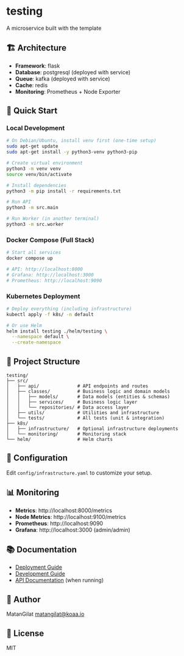 # testing

A microservice built with the template

## 🏗️ Architecture

- **Framework**: flask
- **Database**: postgresql (deployed with service)
- **Queue**: kafka (deployed with service)
- **Cache**: redis
- **Monitoring**: Prometheus + Node Exporter

## 🚀 Quick Start

### Local Development

```bash
# On Debian/Ubuntu, install venv first (one-time setup)
sudo apt-get update
sudo apt-get install -y python3-venv python3-pip

# Create virtual environment
python3 -m venv venv
source venv/bin/activate

# Install dependencies
python3 -m pip install -r requirements.txt

# Run API
python3 -m src.main

# Run Worker (in another terminal)
python3 -m src.worker

```

### Docker Compose (Full Stack)

```bash
# Start all services
docker compose up

# API: http://localhost:8000
# Grafana: http://localhost:3000
# Prometheus: http://localhost:9090

```

### Kubernetes Deployment

```bash
# Deploy everything (including infrastructure)
kubectl apply -f k8s/ -n default

# Or use Helm
helm install testing ./helm/testing \
  --namespace default \
  --create-namespace
```

## 📁 Project Structure

```
testing/
├── src/
│   ├── api/              # API endpoints and routes
│   ├── classes/          # Business logic and domain models
│   │   ├── models/       # Data models (entities & schemas)
│   │   ├── services/     # Business logic layer
│   │   └── repositories/ # Data access layer
│   ├── utils/            # Utilities and infrastructure
│   └── tests/            # All tests (unit & integration)
├── k8s/
│   ├── infrastructure/   # Optional infrastructure deployments
│   └── monitoring/       # Monitoring stack
└── helm/                 # Helm charts
```

## 🔧 Configuration

Edit `config/infrastructure.yaml` to customize your setup.

## 📊 Monitoring

- **Metrics**: http://localhost:8000/metrics
- **Node Metrics**: http://localhost:9100/metrics
- **Prometheus**: http://localhost:9090
- **Grafana**: http://localhost:3000 (admin/admin)

## 📚 Documentation

- [Deployment Guide](docs/DEPLOYMENT.md)
- [Development Guide](docs/DEVELOPMENT.md)
- [API Documentation](http://localhost:8000/docs) (when running)

## 👤 Author

MatanGilat <matangilat@koaa.io>

## 📄 License

MIT
